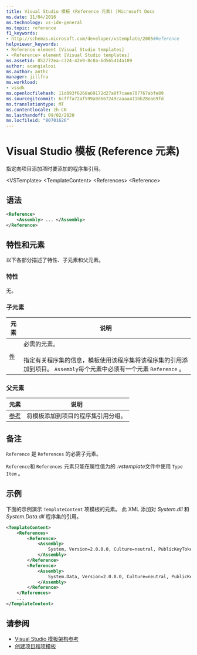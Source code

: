 ```yaml
---
title: Visual Studio 模板 (Reference 元素) |Microsoft Docs
ms.date: 11/04/2016
ms.technology: vs-ide-general
ms.topic: reference
f1_keywords:
- http://schemas.microsoft.com/developer/vstemplate/2005#Reference
helpviewer_keywords:
- Reference element [Visual Studio templates]
- <Reference> element [Visual Studio templates]
ms.assetid: 852772ea-c324-42e9-8c8a-6d565414a109
author: acangialosi
ms.author: anthc
manager: jillfra
ms.workload:
- vssdk
ms.openlocfilehash: 11d893f6268a69172d27a0f7caee707767abfe89
ms.sourcegitcommit: 6cfffa72af599a9d667249caaaa411bb28ea69fd
ms.translationtype: MT
ms.contentlocale: zh-CN
ms.lasthandoff: 09/02/2020
ms.locfileid: "80701626"
---
```

# <a name="reference-element-visual-studio-templates"></a>Visual Studio 模板 (Reference 元素) 
指定向项目添加项时要添加的程序集引用。

 \<VSTemplate> \<TemplateContent>
 \<References>
 \<Reference>

## <a name="syntax"></a>语法

```xml
<Reference>
    <Assembly> ... </Assembly>
</Reference>
```

## <a name="attributes-and-elements"></a>特性和元素
 以下各部分描述了特性、子元素和父元素。

### <a name="attributes"></a>特性
 无。

### <a name="child-elements"></a>子元素

|元素|说明|
|-------------|-----------------|
|[件](../extensibility/assembly-element-visual-studio-templates.md)|必需的元素。<br /><br /> 指定有关程序集的信息，模板使用该程序集将该程序集的引用添加到项目。 `Assembly`每个元素中必须有一个元素 `Reference` 。|

### <a name="parent-elements"></a>父元素

|元素|说明|
|-------------|-----------------|
|[参考](../extensibility/references-element-visual-studio-templates.md)|将模板添加到项目的程序集引用分组。|

## <a name="remarks"></a>备注
 `Reference` 是 `References` 的必需子元素。

 `Reference`和 `References` 元素只能在属性值为的 *.vstemplate*文件中使用 `Type` `Item` 。

## <a name="example"></a>示例
 下面的示例演示 `TemplateContent` 项模板的元素。 此 XML 添加对 *System.dll* 和 *System.Data.dll* 程序集的引用。

```xml
<TemplateContent>
    <References>
        <Reference>
            <Assembly>
                System, Version=2.0.0.0, Culture=neutral, PublicKeyToken=b77a5c561934e089
            </Assembly>
        </Reference>
        <Reference>
            <Assembly>
                System.Data, Version=2.0.0.0, Culture=neutral, PublicKeyToken=b77a5c561934e089
            </Assembly>
        </Reference>
    </References>
    ...
</TemplateContent>
```

## <a name="see-also"></a>请参阅
- [Visual Studio 模板架构参考](../extensibility/visual-studio-template-schema-reference.md)
- [创建项目和项模板](../ide/creating-project-and-item-templates.md)
